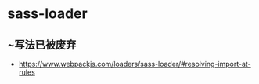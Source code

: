 # sass-loader

## ~写法已被废弃

- https://www.webpackjs.com/loaders/sass-loader/#resolving-import-at-rules
